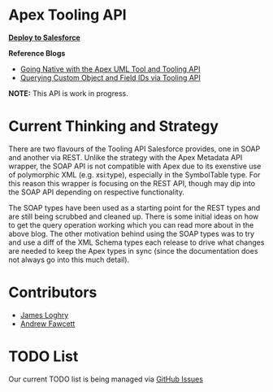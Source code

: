 Apex Tooling API
================

**[Deploy to Salesforce](https://githubsfdeploy.herokuapp.com/app/githubdeploy/afawcett/apex-toolingapi)**

**Reference Blogs**

- [Going Native with the Apex UML Tool and Tooling API](http://andyinthecloud.com/2014/03/17/going-native-with-the-apex-uml-tool-and-tooling-api/)
- [Querying Custom Object and Field IDs via Tooling API](http://andyinthecloud.com/2014/01/05/querying-custom-object-and-field-ids-via-tooling-api/)

**NOTE:** This API is work in progress.

Current Thinking and Strategy
=============================

There are two flavours of the Tooling API Salesforce provides, one in SOAP and another via REST. Unlike the strategy with the Apex Metadata API wrapper, the SOAP API is not compatible with Apex due to its exenstive use of polymorphic XML (e.g. xsi:type), especially in the SymbolTable type. For this reason this wrapper is focusing on the REST API, though may dip into the SOAP API depending on respective functionality.

The SOAP types have been used as a starting point for the REST types and are still being scrubbed and cleaned up. There is some initial ideas on how to get the query operation working which you can read more about in the above blog. The other motivation behind using the SOAP types was to try and use a diff of the XML Schema types each release to drive what changes are needed to keep the Apex types in sync (since the documentation does not always go into this much detail).

Contributors
============

 - [James Loghry](https://twitter.com/dancinllama)
 - [Andrew Fawcett](https://twitter.com/andyinthecloud)
 
TODO List
=========

Our current TODO list is being managed via [GitHub Issues](https://github.com/afawcett/apex-toolingapi/issues)
